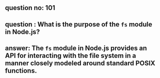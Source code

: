 
      
## question no: 101

## question : What is the purpose of the `fs` module in Node.js?

## answer: The `fs` module in Node.js provides an API for interacting with the file system in a manner closely modeled around standard POSIX functions.
      